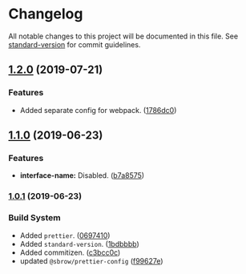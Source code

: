 # Changelog

All notable changes to this project will be documented in this file. See [standard-version](https://github.com/conventional-changelog/standard-version) for commit guidelines.

## [1.2.0](https://github.com/sbrow/prettier-config/compare/v1.1.0...v1.2.0) (2019-07-21)


### Features

* Added separate config for webpack. ([1786dc0](https://github.com/sbrow/prettier-config/commit/1786dc0))



## [1.1.0](https://github.com/sbrow/prettier-config/compare/v1.0.1...v1.1.0) (2019-06-23)


### Features

* **interface-name:** Disabled. ([b7a8575](https://github.com/sbrow/prettier-config/commit/b7a8575))



### [1.0.1](https://github.com/sbrow/prettier-config/compare/v1.0.0...v1.0.1) (2019-06-23)


### Build System

* Added `prettier`. ([0697410](https://github.com/sbrow/prettier-config/commit/0697410))
* Added `standard-version`. ([1bdbbbb](https://github.com/sbrow/prettier-config/commit/1bdbbbb))
* Added commitizen. ([c3bcc0c](https://github.com/sbrow/prettier-config/commit/c3bcc0c))
* updated `@sbrow/prettier-config` ([f99627e](https://github.com/sbrow/prettier-config/commit/f99627e))
